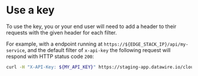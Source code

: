 # Use a key

To use the key, you or your end user will need to add a header to their requests with
the given header for each filter. 

For example, with a endpoint running at `https://${EDGE_STACK_IP}/api/my-service`, and the default filter of `x-api-key`
the following request will respond with HTTP status code `200`: 

```bash
curl -H "X-API-Key: ${MY_API_KEY}" https://staging-app.datawire.io/cloud/api/service-groups
```

